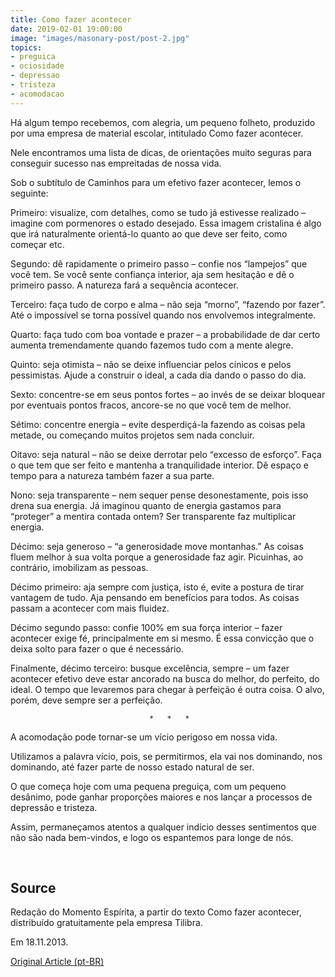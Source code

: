 ```yaml
---
title: Como fazer acontecer
date: 2019-02-01 19:00:00
image: "images/masonary-post/post-2.jpg"
topics: 
- preguica
- ociosidade
- depressao
- tristeza
- acomodacao
---
```



Há algum tempo recebemos, com alegria, um pequeno folheto, produzido por uma
empresa de material escolar, intitulado Como fazer acontecer.

Nele encontramos uma lista de dicas, de orientações muito seguras para
conseguir sucesso nas empreitadas de nossa vida.

Sob o subtítulo de Caminhos para um efetivo fazer acontecer, lemos o seguinte:

Primeiro: visualize, com detalhes, como se tudo já estivesse realizado –
imagine com pormenores o estado desejado. Essa imagem cristalina é algo que irá
naturalmente orientá-lo quanto ao que deve ser feito, como começar etc.

Segundo: dê rapidamente o primeiro passo – confie nos “lampejos” que você tem.
Se você sente confiança interior, aja sem hesitação e dê o primeiro passo. A
natureza fará a sequência acontecer.

Terceiro: faça tudo de corpo e alma – não seja “morno”, “fazendo por fazer”.
Até o impossível se torna possível quando nos envolvemos integralmente.

Quarto: faça tudo com boa vontade e prazer – a probabilidade de dar certo
aumenta tremendamente quando fazemos tudo com a mente alegre.

Quinto: seja otimista – não se deixe influenciar pelos cínicos e pelos
pessimistas. Ajude a construir o ideal, a cada dia dando o passo do dia.

Sexto: concentre-se em seus pontos fortes – ao invés de se deixar bloquear por
eventuais pontos fracos, ancore-se no que você tem de melhor.

Sétimo: concentre energia – evite desperdiçá-la fazendo as coisas pela metade,
ou começando muitos projetos sem nada concluir.

Oitavo: seja natural – não se deixe derrotar pelo “excesso de esforço”. Faça o
que tem que ser feito e mantenha a tranquilidade interior. Dê espaço e tempo
para a natureza também fazer a sua parte.

Nono: seja transparente – nem sequer pense desonestamente, pois isso drena sua
energia. Já imaginou quanto de energia gastamos para “proteger” a mentira
contada ontem? Ser transparente faz multiplicar energia.

Décimo: seja generoso – “a generosidade move montanhas.” As coisas fluem melhor
à sua volta porque a generosidade faz agir. Picuinhas, ao contrário, imobilizam
as pessoas.

Décimo primeiro: aja sempre com justiça, isto é, evite a postura de tirar
vantagem de tudo. Aja pensando em benefícios para todos. As coisas passam a
acontecer com mais fluidez.

Décimo segundo passo: confie 100% em sua força interior – fazer acontecer exige
fé, principalmente em si mesmo. É essa convicção que o deixa solto para fazer o
que é necessário.

Finalmente, décimo terceiro: busque excelência, sempre – um fazer acontecer
efetivo deve estar ancorado na busca do melhor, do perfeito, do ideal. O tempo
que levaremos para chegar à perfeição é outra coisa. O alvo, porém, deve sempre
ser a perfeição.

                                   *   *   *

A acomodação pode tornar-se um vício perigoso em nossa vida.

Utilizamos a palavra vício, pois, se permitirmos, ela vai nos dominando, nos
dominando, até fazer parte de nosso estado natural de ser.

O que começa hoje com uma pequena preguiça, com um pequeno desânimo, pode
ganhar proporções maiores e nos lançar a processos de depressão e tristeza.

Assim, permaneçamos atentos a qualquer indício desses sentimentos que não são
nada bem-vindos, e logo os espantemos para longe de nós.

 

## Source
Redação do Momento Espírita, a partir do texto Como
fazer acontecer, distribuído gratuitamente pela empresa Tilibra.

Em 18.11.2013.


[Original Article (pt-BR)](http://momento.com.br/pt/ler_texto.php?id=766)
